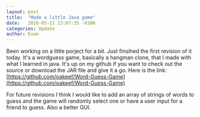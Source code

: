 ```yaml
---
layout: post
title:  "Made a little Java game"
date:   2016-05-11 13:07:35 -0300
categories: Update
author: Evan
---
```


Been working on a little porject for a bit. Just finsihed the first revision of it today. 
It's a wordguess game, basically a hangman clone, that I made with what I learned in java.
It's up on my github if you want to check out the source or download the JAR file and give it a go.
Here is the link: [https://github.com/oakeef/Word-Guess-Game](https://github.com/oakeef/Word-Guess-Game)

For future revisions I think I would like to add an array of strings of words to guess and the game will randomly select one or have a user input for a friend to guess. Also a better GUI.

